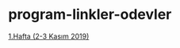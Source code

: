 # program-linkler-odevler

[1.Hafta (2-3 Kasım 2019)](https://github.com/leonardomso/33-js-concepts)
